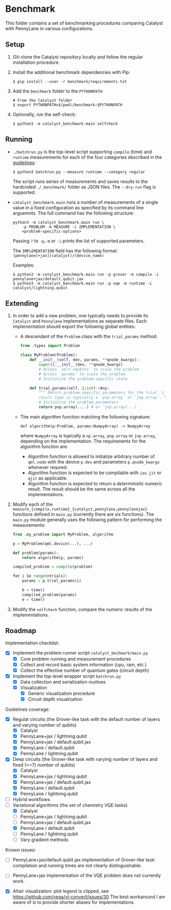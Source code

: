 Benchmark
=========

This folder contains a set of benchmarking procedures comparing Catalyst with
PennyLane in various configurations.


Setup
-----

1. Git-clone the Catalyst repository locally and follow the regular installation
   procedure.
2. Install the additional benchmark dependencies with Pip:

   ``` shell
   $ pip install --user -r benchmark/requirements.txt
   ```

3. Add the `benchmark` folder to the `PYTHONPATH`:

   ``` shell
   # From the Catalyst folder
   $ export PYTHONPATH=$(pwd)/benchmark:$PYTHONPATH
   ```

4. Optionally, run the self-check:

   ``` shell
   $ python3 -m catalyst_benchmark.main selfcheck
   ```

Running
-------

* `./batchrun.py` is the top-level script supporting `compile` (time) and
  `runtime` measurements for each of the four categories described in the
  [guidelines](https://www.notion.so/xanaduai/Benchmarking-Strategy-07492f9104724f1984d09315e2e5ff0e):

  ```shell
  $ python3 batchrun.py --measure runtime --category regular
  ```

  The script runs series of measurements and saves results to the
  hardcoded `./_benchmark/` folder as JSON files. The `--dry-run` flag is
  supported.

* `catalyst_benchmark.main` runs a number of measurements of a single value in a
  fixed configuration as specified by its command line arguemnts. The full
  command has the following structure:

  ``` shell
  python3 -m catalyst_benchmark.main run \
      -p PROBLEM -m MEASURE -i IMPLEMENTATION \
      <problem-specific-options>
  ```

  Passing `?` to `-p`,`-m` or `-i` prints the list of supported parameters.

  The `IMPLEMENTATION` field has the following format:
  `(pennylane[+jax]|catalyst)/(device_name)`

  Examples:

  ``` shell
  $ python3 -m catalyst_benchmark.main run -p grover -m compile -i pennylane+jax/default.qubit.jax
  $ python3 -m catalyst_benchmark.main run -p vqe -m runtime -i catalyst/lightning.qubit
  ```

Extending
---------

1. In order to add a new problem, one typically needs to provide its `Catalyst`
   and `Pennylane` implementations as separate files. Each implementation should
   export the following global entities:

   * A descendant of the `Problem` class with the `trial_params` method:

     ``` python
     from .types import Problem

     class MyProblem(Problem):
         def __init__(self, dev, params, **qnode_kwargs):
             super().__init__(dev, **qnode_kwargs)
             # Access `self.nqubits` to scale the problem
             # Access `params` to scale the problem
             # Initialize the problem-specific state

         def trial_params(self, i:int)->Any:
             """ Return problem-specific parameters for the trial `i`. The
             result type is typically a `pnp.array` or `jnp.array`. """
             # Initialize the problem parameters
             return pnp.array(....) # or `jnp.array(...)`
     ```

   * The main algorithm function matching the following signature:

     `def algorithm(p:Problem, params:NumpyArray) -> NumpyArray`

     where `NumpyArray` is tupically a `np.array`, `pnp.array` or `jnp.array`,
     depending on the implementation. The requirements for the algorithm
     function are:

     - Algorithm function is allowed to initialize arbitrary number of
       `qml.node` with the device `p.dev` and parameters `p.qnode_kwargs`
       whenever requred.
     - Algorithm function is expected to be compilable with `jax.jit` or `qjit`
       as applicable.
     - Algorithm function is expected to return a _deterministic_ numeric
       result. The result should be the same across all the implementations.


2. Modify each of the
   `measure_{compile,runtime}_{catalyst,pennylane,pennylanejax}` functions
   defined in `main.py` (currently there are six functions).
   The `main.py` module generally uses the following pattern for performing the
   measurements:

   ```python
   from .my_problem import MyProblem, algorithm

   p = MyProblem(qml.device(...), ...)

   def problem(params):
       return algorithm(p, params)

   compiled_problem = compile(problem)

   for i in range(ntrials):
       params = p.trial_params(i)

       b = time()
       compiled_problem(params)
       e = time()
   ```

3. Modify the `selfcheck` function, compare the numeric results of
   the implementations.


Roadmap
-------

Implementation checklist:

* [x] Implement the problem runner script `catalyst_bechmark/main.py`
  - [x] Core problem running and measurement procedures
  - [x] Collect and record basic system information (cpu, ram, etc.)
  - [x] Collect the effective number of quantum gates (circuit depth)
* [x] Implement the top-level wrapper script `batchrun.py`
  - [x] Data collection and serialization routines
  - [x] Visualization
    + [x] Generic visualization procedure
    + [x] Circuit depth visualization

Guidelines coverage:

* [x] Regulat circuits (the Grover-like task with the default number of layers and varying number of qubits)
  - [x] Catalyst
  - [x] PennyLane+jax / lightning.qubit
  - [x] PennyLane+jax / default.qubit.jax
  - [x] PennyLane / default.qubit
  - [x] PennyLane / lightning.qubit
* [x] Deep circuits (the Grover-like task with varying number of layers and fixed (==7) number of qubits)
  - [x] Catalyst
  - [x] PennyLane+jax / lightning.qubit
  - [x] PennyLane+jax / default.qubit.jax
  - [x] PennyLane / default.qubit
  - [x] PennyLane / lightning.qubit
* [ ] Hybrid workflows
* [ ] Variational algorithms (the set of chemistry VQE tasks)
  - [x] Catalyst
  - [ ] PennyLane+jax / lightning.qubit
  - [ ] PennyLane+jax / default.qubit.jax
  - [x] PennyLane / default.qubit
  - [ ] PennyLane / lightning.qubit
  - [ ] Vary gradient methods

Known issues:

* [ ] PennyLane+jax/default.qubit.jax implementation of Grover-like task:
  compilation and running times are not clearly distinguishable.
* [ ] PennyLane+jax implementation of the VQE problem does not currently work.
* [x] Altair visualization: plot legend is clipped, see
  https://github.com/vega/vl-convert/issues/30 The best workaround I am aware of
  is to provide shorter aliases for implementations.

